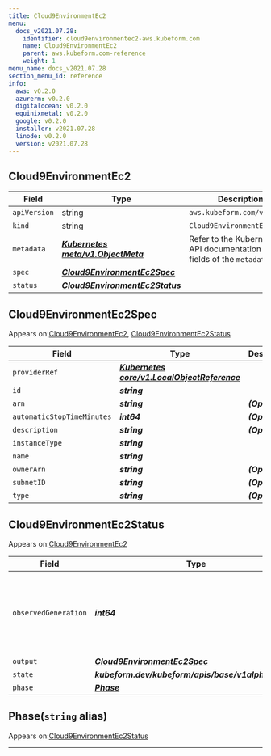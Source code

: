 ```yaml
---
title: Cloud9EnvironmentEc2
menu:
  docs_v2021.07.28:
    identifier: cloud9environmentec2-aws.kubeform.com
    name: Cloud9EnvironmentEc2
    parent: aws.kubeform.com-reference
    weight: 1
menu_name: docs_v2021.07.28
section_menu_id: reference
info:
  aws: v0.2.0
  azurerm: v0.2.0
  digitalocean: v0.2.0
  equinixmetal: v0.2.0
  google: v0.2.0
  installer: v2021.07.28
  linode: v0.2.0
  version: v2021.07.28
---
```


## Cloud9EnvironmentEc2
| Field | Type | Description |
| ------ | ----- | ----------- |
| `apiVersion` | string | `aws.kubeform.com/v1alpha1` |
|    `kind` | string | `Cloud9EnvironmentEc2` |
| `metadata` | ***[Kubernetes meta/v1.ObjectMeta](https://v1-18.docs.kubernetes.io/docs/reference/generated/kubernetes-api/v1.18/#objectmeta-v1-meta)***|Refer to the Kubernetes API documentation for the fields of the `metadata` field.|
| `spec` | ***[Cloud9EnvironmentEc2Spec](#cloud9environmentec2spec)***||
| `status` | ***[Cloud9EnvironmentEc2Status](#cloud9environmentec2status)***||
## Cloud9EnvironmentEc2Spec

Appears on:[Cloud9EnvironmentEc2](#cloud9environmentec2), [Cloud9EnvironmentEc2Status](#cloud9environmentec2status)

| Field | Type | Description |
| ------ | ----- | ----------- |
| `providerRef` | ***[Kubernetes core/v1.LocalObjectReference](https://v1-18.docs.kubernetes.io/docs/reference/generated/kubernetes-api/v1.18/#localobjectreference-v1-core)***||
| `id` | ***string***||
| `arn` | ***string***| ***(Optional)*** |
| `automaticStopTimeMinutes` | ***int64***| ***(Optional)*** |
| `description` | ***string***| ***(Optional)*** |
| `instanceType` | ***string***||
| `name` | ***string***||
| `ownerArn` | ***string***| ***(Optional)*** |
| `subnetID` | ***string***| ***(Optional)*** |
| `type` | ***string***| ***(Optional)*** |
## Cloud9EnvironmentEc2Status

Appears on:[Cloud9EnvironmentEc2](#cloud9environmentec2)

| Field | Type | Description |
| ------ | ----- | ----------- |
| `observedGeneration` | ***int64***| ***(Optional)*** Resource generation, which is updated on mutation by the API Server.|
| `output` | ***[Cloud9EnvironmentEc2Spec](#cloud9environmentec2spec)***| ***(Optional)*** |
| `state` | ***kubeform.dev/kubeform/apis/base/v1alpha1.State***| ***(Optional)*** |
| `phase` | ***[Phase](#phase)***| ***(Optional)*** |
## Phase(`string` alias)

Appears on:[Cloud9EnvironmentEc2Status](#cloud9environmentec2status)

---
